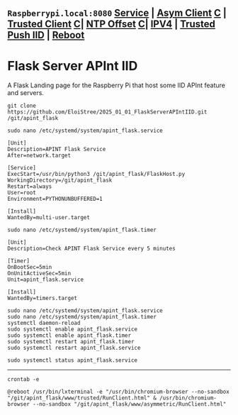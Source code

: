 `Raspberrypi.local:8080`
[Service](http://raspberrypi.local:8080/services) | [Asym Client](http://raspberrypi.local:8080/asym-client) [C](https://github.com/EloiStree/2025_01_01_AsymmetricServerAPIntIID) |
[Trusted Client](http://raspberrypi.local:8080/trusted-client) [C](https://github.com/EloiStree/2025_01_01_TrustedServerAPIntIID)| [NTP Offset](http://raspberrypi.local:8080/ntp) [C](https://github.com/EloiStree/2025_01_01_HelloPiOsNtpServer)|
[IPV4](http://raspberrypi.local:8080/ipv4) | [Trusted Push IID](http://raspberrypi.local:8080/push_iid) |
[Reboot](http://raspberrypi.local:8080/reboot)  
-------------

# Flask Server APInt IID

A Flask Landing page for the Raspberry Pi that host some IID APInt feature and servers.




```
git clone https://github.com/EloiStree/2025_01_01_FlaskServerAPIntIID.git /git/apint_flask
```


```
sudo nano /etc/systemd/system/apint_flask.service
```

```
[Unit]
Description=APINT Flask Service
After=network.target

[Service]
ExecStart=/usr/bin/python3 /git/apint_flask/FlaskHost.py
WorkingDirectory=/git/apint_flask
Restart=always
User=root
Environment=PYTHONUNBUFFERED=1

[Install]
WantedBy=multi-user.target
```

```
sudo nano /etc/systemd/system/apint_flask.timer
```

```
[Unit]
Description=Check APINT Flask Service every 5 minutes

[Timer]
OnBootSec=5min
OnUnitActiveSec=5min
Unit=apint_flask.service

[Install]
WantedBy=timers.target
```


```
sudo nano /etc/systemd/system/apint_flask.service
sudo nano /etc/systemd/system/apint_flask.timer
systemctl daemon-reload
sudo systemctl enable apint_flask.service
sudo systemctl enable apint_flask.timer
sudo systemctl restart apint_flask.timer
sudo systemctl restart apint_flask.service

sudo systemctl status apint_flask.service
```





--------

```
crontab -e
```

```
@reboot /usr/bin/lxterminal -e "/usr/bin/chromium-browser --no-sandbox "/git/apint_flask/www/trusted/RunClient.html" & /usr/bin/chromium-browser --no-sandbox "/git/apint_flask/www/asymmetric/RunClient.html" 
```



